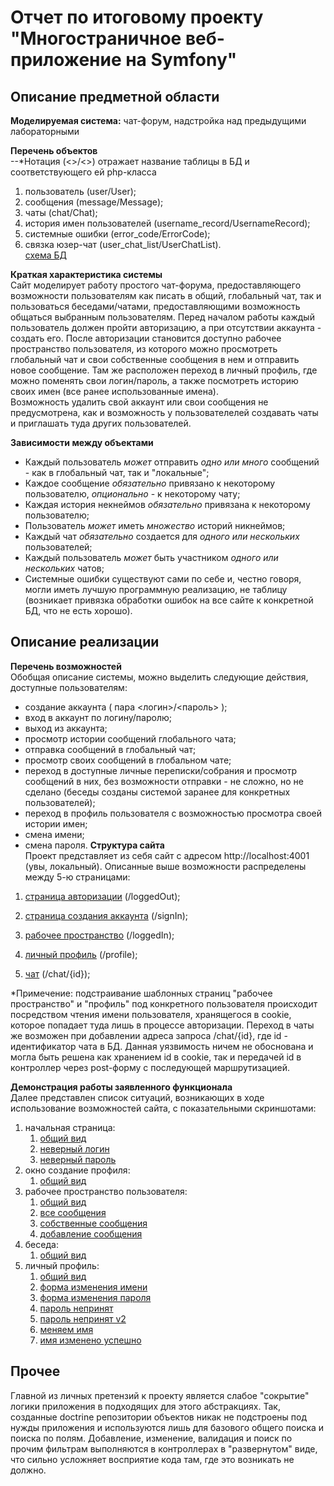 # Отчет по итоговому проекту "Многостраничное веб-приложение на Symfony"  
## Описание предметной области  
**Моделируемая система:** чат-форум, надстройка над предыдущими лабораторными  
  
**Перечень объектов**  
--*Нотация (<>/<>) отражает название таблицы в БД и соответствующего ей php-класса
1. пользователь (user/User); 
2. сообщения (message/Message);
3. чаты (chat/Chat);
4. история имен пользователей (username_record/UsernameRecord);
5. системные ошибки (error_code/ErrorCode);
6. связка юзер-чат (user_chat_list/UserChatList).  
[схема БД](https://github.com/AlShProgin/imageSource/blob/main/FinalProject_SS/FinalProjectDS.png)  
  
**Краткая характеристика системы**   
    Сайт моделирует работу простого чат-форума, предоставляющего возможности пользователям как писать в общий, глобальный чат, так и пользоваться беседами/чатами, предоставляющими возможность общаться выбранным пользователям. Перед началом работы каждый пользователь должен пройти авторизацию, а при отсутствии аккаунта - создать его. После авторизации становится доступно рабочее пространство пользователя, из которого можно просмотреть глобальный чат и свои собственные сообщения в нем и отправить новое сообщение. Там же расположен переход в личный профиль, где можно поменять свои логин/пароль, а также посмотреть историю своих имен (все ранее использованные имена).  
    Возможность удалить свой аккаунт или свои сообщения не предусмотрена, как и возможность у пользователелей создавать чаты и приглашать туда других пользователей.  
    
**Зависимости между объектами**  
+ Каждый пользователь *может* отправить *одно или много* сообщений - как в глобальный чат, так и "локальные";
+ Каждое сообщение *обязательно* привязано к некоторому пользователю, *опционально* - к некоторому чату;
+ Каждая история некнеймов *обязательно* привязана к некоторому пользователю;
+ Пользователь *может* иметь *множество* историй никнеймов;
+ Каждый чат *обязательно* создается для *одного или нескольких* пользователей;
+ Каждый пользователь *может* быть участником *одного или нескольких* чатов;
+ Системные ошибки существуют сами по себе и, честно говоря, могли иметь лучшую программную реализацию, не таблицу (возникает привязка обработки ошибок на все сайте к конкретной БД, что не есть хорошо).
## Описание реализации  
**Перечень возможностей**  
Обобщая описание системы, можно выделить следующие действия, доступные пользователям:  
+ создание аккаунта ( пара <логин>/<пароль> );
+ вход в аккаунт по логину/паролю;
+ выход из аккаунта;
+ просмотр истории сообщений глобального чата;
+ отправка сообщений в глобальный чат;
+ просмотр своих сообщений в глобальном чате;
+ переход в доступные личные переписки/собрания и просмотр сообщений в них, без возможности отправки - не сложно, но не сделано (беседы созданы системой заранее для конкретных пользователей);
+ переход в профиль пользователя с возможностью просмотра своей истории имен;
+ смена имени;
+ смена пароля.
**Структура сайта**  
Проект представляет из себя сайт с адресом http://localhost:4001 (увы, локальный). Описанные выше возможности распределены между 5-ю страницами:
1. [страница авторизации](https://github.com/AlShProgin/imageSource/blob/main/FinalProject_SS/1_StartingPage.png) (/loggedOut);

2. [страница создания аккаунта](https://github.com/AlShProgin/imageSource/blob/main/FinalProject_SS/4_SignInPage.png) (/signIn);

3. [рабочее пространство](https://github.com/AlShProgin/imageSource/blob/main/FinalProject_SS/5_UserWorkSpace.png) (/loggedIn);

4. [личный профиль](https://github.com/AlShProgin/imageSource/blob/main/FinalProject_SS/10_ProfileSettings.png) (/profile);

5. [чат](https://github.com/AlShProgin/imageSource/blob/main/FinalProject_SS/9_ChatMsgs.png) (/chat/{id}); 
 
\*Примечение: подстраивание шаблонных страниц "рабочее пространство" и "профиль" под конкретного пользователя происходит посредством чтения имени пользователя, хранящегося в cookie, которое попадает туда лишь в процессе авторизации. Переход в чаты же возможен при добавлении адреса запроса /chat/{id}, где id - идентификатор чата в БД. Данная уязвимость ничем не обоснована и могла быть решена как хранением id в cookie, так и передачей id в контроллер через post-форму с последующей маршрутизацией. 
  
**Демонстрация работы заявленного функционала**  
Далее представлен список ситуаций, возникающих в ходе использование возможностей сайта, с показательными скриншотами:  
1. начальная страница:
    1. [общий вид](https://github.com/AlShProgin/imageSource/blob/main/FinalProject_SS/1_StartingPage.png)
    2. [неверный логин](https://github.com/AlShProgin/imageSource/blob/main/FinalProject_SS/2_LoginDenied.png)
    3. [неверный пароль](https://github.com/AlShProgin/imageSource/blob/main/FinalProject_SS/3_PasswordDenied.png)
2. окно создание профиля:
    1. [общий вид](https://github.com/AlShProgin/imageSource/blob/main/FinalProject_SS/4_SignInPage.png)
3. рабочее пространство пользователя:
    1. [общий вид](https://github.com/AlShProgin/imageSource/blob/main/FinalProject_SS/5_UserWorkSpace.png)
    1. [все сообщения](https://github.com/AlShProgin/imageSource/blob/main/FinalProject_SS/6_AllMsgs.png)
    2. [собственные сообщения](https://github.com/AlShProgin/imageSource/blob/main/FinalProject_SS/7_PersonalMsgs.png)
    3. [добавление сообщения](https://github.com/AlShProgin/imageSource/blob/main/FinalProject_SS/8_PostingMsg.png)
4. беседа:
    1. [общий вид](https://github.com/AlShProgin/imageSource/blob/main/FinalProject_SS/9_ChatMsgs.png)
5. личный профиль:
    1. [общий вид](https://github.com/AlShProgin/imageSource/blob/main/FinalProject_SS/10_ProfileSettings.png)
    2. [форма изменения имени](https://github.com/AlShProgin/imageSource/blob/main/FinalProject_SS/11_ChangingName.png)
    3. [форма изменения пароля](https://github.com/AlShProgin/imageSource/blob/main/FinalProject_SS/12_ChangingPassword.png)
    4. [пароль непринят](https://github.com/AlShProgin/imageSource/blob/main/FinalProject_SS/13_PswdChangeDenied.png)
    5. [пароль непринят v2](https://github.com/AlShProgin/imageSource/blob/main/FinalProject_SS/14_PswdChangeDenied2.png)
    6. [меняем имя](https://github.com/AlShProgin/imageSource/blob/main/FinalProject_SS/15_NameChange.png)
    7. [имя изменено успешно](https://github.com/AlShProgin/imageSource/blob/main/FinalProject_SS/16_NameChangeDone.png)  
  
## Прочее
Главной из личных претензий к проекту является слабое "сокрытие" логики приложения в подходящих для этого абстракциях. Так, созданные doctrine репозитории объектов никак не подстроены под нужды приложения и используются лишь для базового общего поиска и поиска по полям. Добавление, изменение, валидация и поиск по прочим фильтрам выполняются в контроллерах в "развернутом" виде, что сильно усложняет восприятие кода там, где это возникать не должно.
